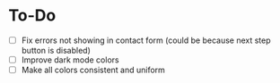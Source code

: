 # To-Do

- [ ] Fix errors not showing in contact form (could be because next step button is disabled)
- [ ] Improve dark mode colors
- [ ] Make all colors consistent and uniform
